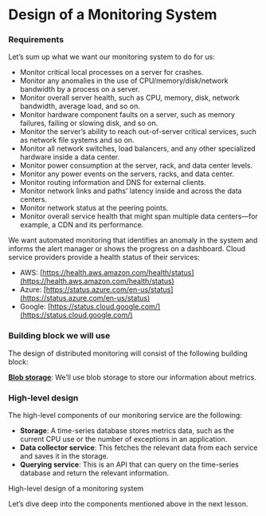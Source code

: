 # Design of a Monitoring System

### Requirements <a href="#requirements-0" id="requirements-0"></a>

Let’s sum up what we want our monitoring system to do for us:

* Monitor critical local processes on a server for crashes.
* Monitor any anomalies in the use of CPU/memory/disk/network bandwidth by a process on a server.
* Monitor overall server health, such as CPU, memory, disk, network bandwidth, average load, and so on.
* Monitor hardware component faults on a server, such as memory failures, failing or slowing disk, and so on.
* Monitor the server’s ability to reach out-of-server critical services, such as network file systems and so on.
* Monitor all network switches, load balancers, and any other specialized hardware inside a data center.
* Monitor power consumption at the server, rack, and data center levels.
* Monitor any power events on the servers, racks, and data center.
* Monitor routing information and DNS for external clients.
* Monitor network links and paths’ latency inside and across the data centers.
* Monitor network status at the peering points.
* Monitor overall service health that might span multiple data centers—for example, a CDN and its performance.

We want automated monitoring that identifies an anomaly in the system and informs the alert manager or shows the progress on a dashboard. Cloud service providers provide a health status of their services:

* AWS: [https://health.aws.amazon.com/health/status](https://health.aws.amazon.com/health/status)
* Azure: [https://status.azure.com/en-us/status](https://status.azure.com/en-us/status)
* Google: [https://status.cloud.google.com/](https://status.cloud.google.com/)

### Building block we will use <a href="#building-block-we-will-use" id="building-block-we-will-use"></a>

The design of distributed monitoring will consist of the following building block:

[**Blob storage**](../blob-store/system-design-a-blob-store.md): We’ll use blob storage to store our information about metrics.

### High-level design <a href="#high-level-design-0" id="high-level-design-0"></a>

The high-level components of our monitoring service are the following:

* **Storage**: A time-series database stores metrics data, such as the current CPU use or the number of exceptions in an application.
* **Data collector service**: This fetches the relevant data from each service and saves it in the storage.
* **Querying service**: This is an API that can query on the time-series database and return the relevant information.

High-level design of a monitoring system

Let’s dive deep into the components mentioned above in the next lesson.
